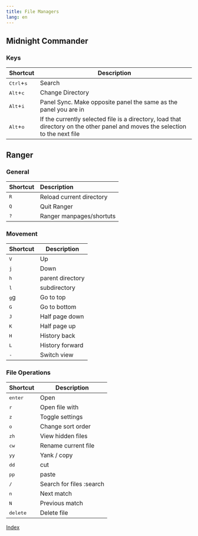```yaml
---
title: File Managers
lang: en
---
```


## Midnight Commander

### Keys

| Shortcut                     | Description                                                                                                                    |
|------------------------------|--------------------------------------------------------------------------------------------------------------------------------|
| <kbd>Ctrl</kbd>+<kbd>s</kbd> | Search                                                                                                                         |
| <kbd>Alt</kbd>+<kbd>c</kbd>  | Change Directory                                                                                                               |
| <kbd>Alt</kbd>+<kbd>i</kbd>  | Panel Sync. Make opposite panel the same as the panel you are in                                                               |
| <kbd>Alt</kbd>+<kbd>o</kbd>  | If the currently selected file is a directory, load that directory on the other panel and moves the selection to the next file |

## Ranger 

### General 

| Shortcut     | Description              |
|:-------------|:-------------------------|
| <kbd>R</kbd> | Reload current directory |
| <kbd>Q</kbd> | Quit Ranger              |
| <kbd>?</kbd> | Ranger manpages/shortuts |

### Movement

| Shortcut      | Description      |
|---------------|------------------|
| <kbd>V</kbd>  | Up               |
| <kbd>j</kbd>  | Down             |
| <kbd>h</kbd>  | parent directory |
| <kbd>l</kbd>  | subdirectory     |
| <kbd>g</kbd>g | Go to top        |
| <kbd>G</kbd>  | Go to bottom     |
| <kbd>J</kbd>  | Half page down   |
| <kbd>K</kbd>  | Half page up     |
| <kbd>H</kbd>  | History back     |
| <kbd>L</kbd>  | History forward  |
| <kbd>-</kbd>  | Switch view      |

### File Operations

| Shortcut          | Description              |
|-------------------|--------------------------|
| <kbd>enter</kbd>  | Open                     |
| <kbd>r</kbd>      | Open file with           |
| <kbd>z</kbd>      | Toggle settings          |
| <kbd>o</kbd>      | Change sort order        |
| <kbd>zh</kbd>     | View hidden files        |
| <kbd>cw</kbd>     | Rename current file      |
| <kbd>yy</kbd>     | Yank / copy              |
| <kbd>dd</kbd>     | cut                      |
| <kbd>pp</kbd>     | paste                    |
| <kbd>/</kbd>      | Search for files :search |
| <kbd>n</kbd>      | Next match               |
| <kbd>N</kbd>      | Previous match           |
| <kbd>delete</kbd> | Delete file              |


[Index](index.md)

